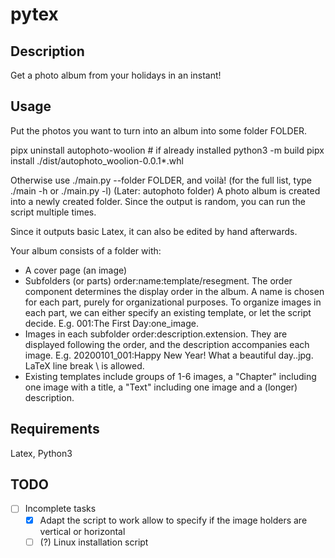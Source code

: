 # pytex

## Description

Get a photo album from your holidays in an instant!

## Usage
Put the photos you want to turn into an album into some folder FOLDER.

pipx uninstall autophoto-woolion # if already installed
python3 -m build
pipx install ./dist/autophoto_woolion-0.0.1*.whl

Otherwise use ./main.py --folder FOLDER, and voilà! (for the full list, type ./main -h or ./main.py -l)
(Later: autophoto folder)
A photo album is created into a newly created folder.
Since the output is random, you can run the script multiple times.

Since it outputs basic Latex, it can also be edited by hand afterwards.

Your album consists of a folder with:
- A cover page (an image)
- Subfolders (or parts) order:name:template/resegment. The order component determines the display order in the album. A name is chosen for each part, purely for organizational purposes. To organize images in each part, we can either specify an existing template, or let the script decide. E.g. 001:The First Day:one_image.
- Images in each subfolder order:description.extension. They are displayed following the order, and the description accompanies each image. E.g. 20200101_001:Happy New Year! What a beautiful day..jpg.
LaTeX line break \\ is allowed.
- Existing templates include groups of 1-6 images, a "Chapter" including one image with a title, a "Text" including one image and a (longer) description.

## Requirements

Latex, Python3

## TODO

- [ ] Incomplete tasks
    - [x] Adapt the script to work allow to specify if the image holders are vertical or horizontal
    - [ ] (?) Linux installation script
